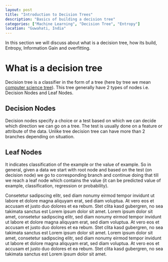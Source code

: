 ```yaml
---
layout: post
title: "Introduction to Decision Trees"
description: "Basics of building a decision tree"
categories: ["Machine Learning", "Decision Tree", "Entropy"]
location: "Guwahati, India"
---
```

In this section we will discuss about what is a decision tree, how its build, Entropy, Information Gain and overfitting.
<h1> What is a decision tree </h1>

Decision tree is a classifier in the form of a tree (here by tree we mean<a href="https://en.wikipedia.org/wiki/Tree_(data_structure)"> computer science tree</a>). This tree generally have 2 types of nodes i.e. Decision Nodes and Leaf Nodes.

## Decision Nodes

Decision nodes specify a choice or a test based on which we can decide which direction we can go on a tree. The test is usually done on a feature or attribute of the data. Unlike tree decision tree can have more than 2 branches depending on situation.

## Leaf Nodes

It indicates classification of the example or the value of example. So in general, given a data we start with root node and based on the test (on decision node) we go to corresponding branch and continue doing that till we reach a leaf node which contains the value (it can be predicted value of example, classification, regression or probability).

Consetetur sadipscing elitr,  sed diam nonumy eirmod tempor invidunt ut labore et dolore magna aliquyam erat, sed diam voluptua. At vero eos et accusam et justo duo dolores et ea rebum. Stet clita kasd gubergren, no sea takimata sanctus est Lorem ipsum dolor sit amet. Lorem ipsum dolor sit amet, consetetur sadipscing elitr,  sed diam nonumy eirmod tempor invidunt ut labore et dolore magna aliquyam erat, sed diam voluptua. At vero eos et accusam et justo duo dolores et ea rebum. Stet clita kasd gubergren, no sea takimata sanctus est Lorem ipsum dolor sit amet. Lorem ipsum dolor sit amet, consetetur sadipscing elitr,  sed diam nonumy eirmod tempor invidunt ut labore et dolore magna aliquyam erat, sed diam voluptua. At vero eos et accusam et justo duo dolores et ea rebum. Stet clita kasd gubergren, no sea takimata sanctus est Lorem ipsum dolor sit amet.
